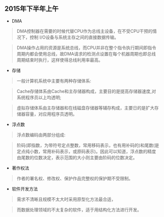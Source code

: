 ## 2015年下半年上午

- DMA

>DMA控制器在需要的时候代替CPU作为总线主设备，在不受CPU干预的情况下，控制
I/O设备与系统主存之间的直接数据传输。

>DMA操作占用的资源是系统总线，而CPU并非在整个指令执行期间即指令周期内都会使用总线，故DMA请求的检测点设置在每个机器周期也即总线周期结束时执行，这样使得总线利用率最高。

- 存储

>一般计算机系统中主要有两种存储体系:
 
>Cache存储体系由Cache和主存储器构成，主要目的是提高存储器速度,对系统程序员以上均透明;

>虛拟存储体系由主存储器和在线磁盘存储器等辅存构成，主要日的是扩大存储器容量，对应用程序员透明。

- 浮点数

>浮点数编码由两部分组成:

>阶码(即指数，为带符号定点整数，常用移码表示，也有用补码的)和尾数(是定点纯小数，常用补码表示，或原码表示)。因此可以知道，浮点数的精度由尾数的位数决定，表示范围的大小则主要由阶码的位数决定。

- 著作权法

>作者的署名权、修改权、保护作品完整权的保护期不受限制。

- 软件开发方法

>需求不清晰且规模不太大时采用原型化方法最合适，

>而数据处理领域的不太复杂的软件，适于用结构化方法进行开发。